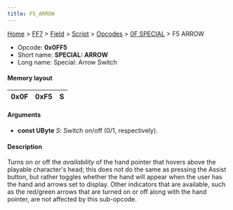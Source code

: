 ```yaml
---
title: F5_ARROW
---
```


[Home](../../../../../index.md) > [FF7](../../../../../FF7.md) > [Field](../../../../Field.md) > [Script](../../../Script.md) > [Opcodes](../../Opcodes.md) > [0F SPECIAL](../0F_SPECIAL.md) > F5 ARROW

-   Opcode: **0x0FF5**
-   Short name: **SPECIAL: ARROW**
-   Long name: Special: Arrow Switch

#### Memory layout

| 0x0F | 0xF5 | S   |
|------|------|-----|

#### Arguments

-   **const UByte** *S*: Switch on/off (0/1, respectively).

#### Description

Turns on or off the *availability* of the hand pointer that hovers above the playable character's head; this does not do the same as pressing the Assist button, but rather toggles whether the hand will appear when the user has the hand and arrows set to display. Other indicators that are available, such as the red/green arrows that are turned on or off along with the hand pointer, are not affected by this sub-opcode.

